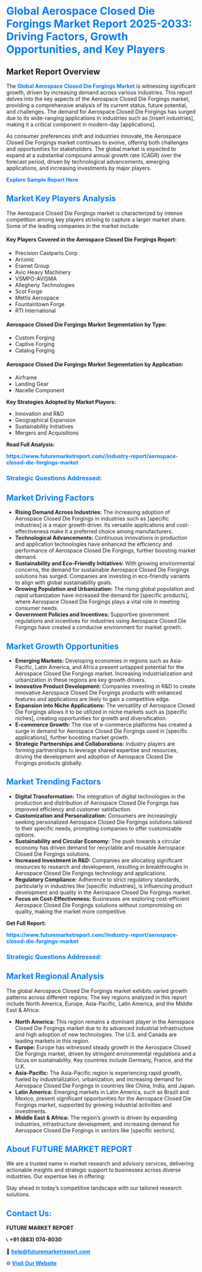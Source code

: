 <h1 style="color: #007BFF;">Global Aerospace Closed Die Forgings Market Report 2025-2033: Driving Factors, Growth Opportunities, and Key Players</h1>

<section id="overview">
<h2>Market Report Overview</h2>
<p>The <a href="https://www.futuremarketreport.com//industry-report/aerospace-closed-die-forgings-market" style="color: #007BFF; text-decoration: none;"><strong>Global Aerospace Closed Die Forgings Market</strong></a> is witnessing significant growth, driven by increasing demand across various industries. This report delves into the key aspects of the Aerospace Closed Die Forgings market, providing a comprehensive analysis of its current status, future potential, and challenges. The demand for Aerospace Closed Die Forgings has surged due to its wide-ranging applications in industries such as [insert industries], making it a critical component in modern-day [applications].</p>
<p>As consumer preferences shift and industries innovate, the Aerospace Closed Die Forgings market continues to evolve, offering both challenges and opportunities for stakeholders. The global market is expected to expand at a substantial compound annual growth rate (CAGR) over the forecast period, driven by technological advancements, emerging applications, and increasing investments by major players.</p>
</section>

<section id="overview">
<p><a href="https://www.futuremarketreport.com//request-sample/reportId=49828" style="color: #007BFF; text-decoration: none;"><strong>Explore Sample Report Here</strong></a></p>
</section>

<section id="key-players">
<h2 style="color: #007BFF;">Market Key Players Analysis</h2>
<p>The Aerospace Closed Die Forgings market is characterized by intense competition among key players striving to capture a larger market share. Some of the leading companies in the market include:</p>
<h4>Key Players Covered in the Aerospace Closed Die Forgings Report:</h4>
<ul><li>Precision Castparts Corp</li><li>Arconic</li><li>Eramet Group</li><li>Avic Heavy Machinery</li><li>VSMPO-AVISMA</li><li>Allegheny Technologies</li><li>Scot Forge</li><li>Mettis Aerospace</li><li>Fountaintown Forge</li><li>RTI International</li></ul>
<h4>Aerospace Closed Die Forgings Market Segmentation by Type:</h4>
<ul><li>Custom Forging</li><li>Captive Forging</li><li>Catalog Forging</li></ul>

<h4>Aerospace Closed Die Forgings Market Segmentation by Application:</h4>
<ul><li>Airframe</li><li>Landing Gear</li><li>Nacelle Component</li></ul>
<p><strong>Key Strategies Adopted by Market Players:</strong></p>
<ul>
<li>Innovation and R&D</li>
<li>Geographical Expansion</li>
<li>Sustainability Initiatives</li>
<li>Mergers and Acquisitions</li>
</ul>
</section>

<section>
<p><strong>Read Full Analysis: </strong></p><a href="https://www.futuremarketreport.com//industry-report/aerospace-closed-die-forgings-market" style="color: #007BFF; text-decoration: none;"><strong>https://www.futuremarketreport.com//industry-report/aerospace-closed-die-forgings-market</strong></a>
<h3 style="color: #007BFF;">Strategic Questions Addressed:</h3>
</section>

<section id="driving-factors">
<h2 style="color: #007BFF;">Market Driving Factors</h2>
<ul>
<li><strong>Rising Demand Across Industries:</strong> The increasing adoption of Aerospace Closed Die Forgings in industries such as [specific industries] is a major growth driver. Its versatile applications and cost-effectiveness make it a preferred choice among manufacturers.</li>
<li><strong>Technological Advancements:</strong> Continuous innovations in production and application technologies have enhanced the efficiency and performance of Aerospace Closed Die Forgings, further boosting market demand.</li>
<li><strong>Sustainability and Eco-Friendly Initiatives:</strong> With growing environmental concerns, the demand for sustainable Aerospace Closed Die Forgings solutions has surged. Companies are investing in eco-friendly variants to align with global sustainability goals.</li>
<li><strong>Growing Population and Urbanization:</strong> The rising global population and rapid urbanization have increased the demand for [specific products], where Aerospace Closed Die Forgings plays a vital role in meeting consumer needs.</li>
<li><strong>Government Policies and Incentives:</strong> Supportive government regulations and incentives for industries using Aerospace Closed Die Forgings have created a conducive environment for market growth.</li>
</ul>
</section>

<section id="growth-opportunities">
<h2 style="color: #007BFF;">Market Growth Opportunities</h2>
<ul>
<li><strong>Emerging Markets:</strong> Developing economies in regions such as Asia-Pacific, Latin America, and Africa present untapped potential for the Aerospace Closed Die Forgings market. Increasing industrialization and urbanization in these regions are key growth drivers.</li>
<li><strong>Innovative Product Development:</strong> Companies investing in R&D to create innovative Aerospace Closed Die Forgings products with enhanced features and applications are likely to gain a competitive edge.</li>
<li><strong>Expansion into Niche Applications:</strong> The versatility of Aerospace Closed Die Forgings allows it to be utilized in niche markets such as [specific niches], creating opportunities for growth and diversification.</li>
<li><strong>E-commerce Growth:</strong> The rise of e-commerce platforms has created a surge in demand for Aerospace Closed Die Forgings used in [specific applications], further boosting market growth.</li>
<li><strong>Strategic Partnerships and Collaborations:</strong> Industry players are forming partnerships to leverage shared expertise and resources, driving the development and adoption of Aerospace Closed Die Forgings products globally.</li>
</ul>
</section>

<section id="trending-factors">
<h2 style="color: #007BFF;">Market Trending Factors</h2>
<ul>
<li><strong>Digital Transformation:</strong> The integration of digital technologies in the production and distribution of Aerospace Closed Die Forgings has improved efficiency and customer satisfaction.</li>
<li><strong>Customization and Personalization:</strong> Consumers are increasingly seeking personalized Aerospace Closed Die Forgings solutions tailored to their specific needs, prompting companies to offer customizable options.</li>
<li><strong>Sustainability and Circular Economy:</strong> The push towards a circular economy has driven demand for recyclable and reusable Aerospace Closed Die Forgings solutions.</li>
<li><strong>Increased Investment in R&D:</strong> Companies are allocating significant resources to research and development, resulting in breakthroughs in Aerospace Closed Die Forgings technology and applications.</li>
<li><strong>Regulatory Compliance:</strong> Adherence to strict regulatory standards, particularly in industries like [specific industries], is influencing product development and quality in the Aerospace Closed Die Forgings market.</li>
<li><strong>Focus on Cost-Effectiveness:</strong> Businesses are exploring cost-efficient Aerospace Closed Die Forgings solutions without compromising on quality, making the market more competitive.</li>
</ul>
</section>

<section>
<p><strong>Get Full Report: </strong></p><a href="https://www.futuremarketreport.com//industry-report/aerospace-closed-die-forgings-market" style="color: #007BFF; text-decoration: none;"><strong>https://www.futuremarketreport.com//industry-report/aerospace-closed-die-forgings-market</strong></a>
<h3 style="color: #007BFF;">Strategic Questions Addressed:</h3>
</section>


<section id="regional-analysis">
<h2 style="color: #007BFF;">Market Regional Analysis</h2>
<p>The global Aerospace Closed Die Forgings market exhibits varied growth patterns across different regions. The key regions analyzed in this report include North America, Europe, Asia-Pacific, Latin America, and the Middle East & Africa:</p>
<ul>
<li><strong>North America:</strong> This region remains a dominant player in the Aerospace Closed Die Forgings market due to its advanced industrial infrastructure and high adoption of new technologies. The U.S. and Canada are leading markets in this region.</li>
<li><strong>Europe:</strong> Europe has witnessed steady growth in the Aerospace Closed Die Forgings market, driven by stringent environmental regulations and a focus on sustainability. Key countries include Germany, France, and the U.K.</li>
<li><strong>Asia-Pacific:</strong> The Asia-Pacific region is experiencing rapid growth, fueled by industrialization, urbanization, and increasing demand for Aerospace Closed Die Forgings in countries like China, India, and Japan.</li>
<li><strong>Latin America:</strong> Emerging markets in Latin America, such as Brazil and Mexico, present significant opportunities for the Aerospace Closed Die Forgings market, supported by growing industrial activities and investments.</li>
<li><strong>Middle East & Africa:</strong> The region’s growth is driven by expanding industries, infrastructure development, and increasing demand for Aerospace Closed Die Forgings in sectors like [specific sectors].</li>
</ul>
</section>

<footer>
<h2 style="color: #007BFF;">About FUTURE MARKET REPORT</h2>
<p>We are a trusted name in market research and advisory services, delivering actionable insights and strategic support to businesses across diverse industries. Our expertise lies in offering:</p>

<p>Stay ahead in today’s competitive landscape with our tailored research solutions.</p>

<h2 style="color: #007BFF;">Contact Us:</h2>
<p><strong>FUTURE MARKET REPORT</strong></p>
<p>📞 <strong>+91 (883) 074-8030</strong></p>
<p>📧 <strong><a href="mailto:help@futuremarketreport.com" style="color: #007BFF;">help@futuremarketreport.com</a></strong></p>
<p>🌐 <strong><a href="https://www.futuremarketreport.com/" style="color: #007BFF;">Visit Our Website</a></strong></p>
</footer>